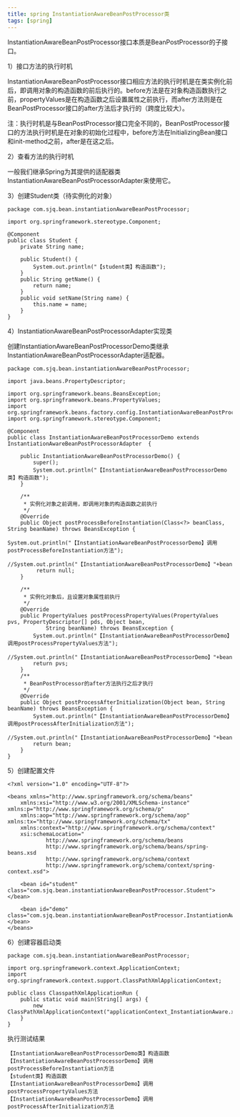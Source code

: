 ```yaml
---
title: spring InstantiationAwareBeanPostProcessor类
tags: [spring]
---
```


InstantiationAwareBeanPostProcessor接口本质是BeanPostProcessor的子接口。

1）接口方法的执行时机

InstantiationAwareBeanPostProcessor接口相应方法的执行时机是在类实例化前后，即调用对象的构造函数的前后执行的。before方法是在对象构造函数执行之前，propertyValues是在构造函数之后设置属性之前执行，而after方法则是在BeanPostProcessor接口的after方法后才执行的（跨度比较大）。

注：执行时机是与BeanPostProcessor接口完全不同的，BeanPostProcessor接口的方法执行时机是在对象的初始化过程中，before方法在InitializingBean接口和init-method之前，after是在这之后。

2）查看方法的执行时机

一般我们继承Spring为其提供的适配器类InstantiationAwareBeanPostProcessorAdapter来使用它。

3）创建Student类（待实例化的对象）

```
package com.sjq.bean.instantiationAwareBeanPostProcessor;

import org.springframework.stereotype.Component;

@Component
public class Student {
    private String name;
    
    public Student() {
        System.out.println("【student类】构造函数");
    }
    public String getName() {
        return name;
    }
    public void setName(String name) {
        this.name = name;
    }
}
```

4）InstantiationAwareBeanPostProcessorAdapter实现类

创建InstantiationAwareBeanPostProcessorDemo类继承InstantiationAwareBeanPostProcessorAdapter适配器。

```
package com.sjq.bean.instantiationAwareBeanPostProcessor;

import java.beans.PropertyDescriptor;

import org.springframework.beans.BeansException;
import org.springframework.beans.PropertyValues;
import org.springframework.beans.factory.config.InstantiationAwareBeanPostProcessorAdapter;
import org.springframework.stereotype.Component;

@Component
public class InstantiationAwareBeanPostProcessorDemo extends InstantiationAwareBeanPostProcessorAdapter  {
    
    public InstantiationAwareBeanPostProcessorDemo() {
        super();
        System.out.println("【InstantiationAwareBeanPostProcessorDemo类】构造函数");
    }
    
    /**
     * 实例化对象之前调用，即调用对象的构造函数之前执行
     */
    @Override
    public Object postProcessBeforeInstantiation(Class<?> beanClass, String beanName) throws BeansException {
         System.out.println("【InstantiationAwareBeanPostProcessorDemo】调用postProcessBeforeInstantiation方法");
         //System.out.println("【InstantiationAwareBeanPostProcessorDemo】"+beanName);
         return null;
    }
    
    /**
     * 实例化对象后，且设置对象属性前执行
     */
    @Override
    public PropertyValues postProcessPropertyValues(PropertyValues pvs, PropertyDescriptor[] pds, Object bean,
            String beanName) throws BeansException {
        System.out.println("【InstantiationAwareBeanPostProcessorDemo】调用postProcessPropertyValues方法");
        //System.out.println("【InstantiationAwareBeanPostProcessorDemo】"+beanName);
        return pvs;
    }
    /**
     * BeanPostProcessor的after方法执行之后才执行
     */
    @Override
    public Object postProcessAfterInitialization(Object bean, String beanName) throws BeansException {
        System.out.println("【InstantiationAwareBeanPostProcessorDemo】调用postProcessAfterInitialization方法");
        //System.out.println("【InstantiationAwareBeanPostProcessorDemo】"+beanName);
        return bean;
    }
}
```

5）创建配置文件

```
<?xml version="1.0" encoding="UTF-8"?>

<beans xmlns="http://www.springframework.org/schema/beans"
    xmlns:xsi="http://www.w3.org/2001/XMLSchema-instance" xmlns:p="http://www.springframework.org/schema/p"
    xmlns:aop="http://www.springframework.org/schema/aop" xmlns:tx="http://www.springframework.org/schema/tx"
    xmlns:context="http://www.springframework.org/schema/context"
    xsi:schemaLocation="
            http://www.springframework.org/schema/beans 
            http://www.springframework.org/schema/beans/spring-beans.xsd
            http://www.springframework.org/schema/context
            http://www.springframework.org/schema/context/spring-context.xsd">
            
    <bean id="student" class="com.sjq.bean.instantiationAwareBeanPostProcessor.Student"></bean>
    
    <bean id="demo" class="com.sjq.bean.instantiationAwareBeanPostProcessor.InstantiationAwareBeanPostProcessorDemo"></bean>
</beans>
```

6）创建容器启动类

```
package com.sjq.bean.instantiationAwareBeanPostProcessor;

import org.springframework.context.ApplicationContext;
import org.springframework.context.support.ClassPathXmlApplicationContext;

public class ClasspathXmlApplicationRun {
    public static void main(String[] args) {
        new ClassPathXmlApplicationContext("applicationContext_InstantiationAware.xml");
    }
}
```

执行测试结果

```
【InstantiationAwareBeanPostProcessorDemo类】构造函数
【InstantiationAwareBeanPostProcessorDemo】调用postProcessBeforeInstantiation方法
【student类】构造函数
【InstantiationAwareBeanPostProcessorDemo】调用postProcessPropertyValues方法
【InstantiationAwareBeanPostProcessorDemo】调用postProcessAfterInitialization方法
```